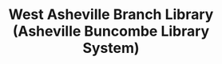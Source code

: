 ---
layout: repo
title: "West Asheville Branch Library  (Asheville Buncombe Library System)"
id: 5595
permalink: repos/5595/
---